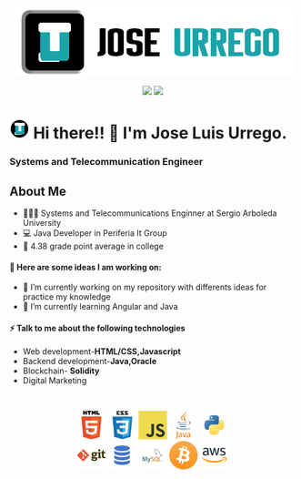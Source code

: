 
 
  <span>&nbsp;&nbsp;&nbsp;&nbsp;&nbsp;&nbsp;&nbsp;&nbsp;</span> 
  <span>&nbsp;&nbsp;&nbsp;&nbsp;&nbsp;&nbsp;&nbsp;&nbsp;</span>
  <span>&nbsp;&nbsp;&nbsp;&nbsp;&nbsp;&nbsp;&nbsp;&nbsp;</span>
  <span>&nbsp;&nbsp;&nbsp;&nbsp;&nbsp;&nbsp;&nbsp;&nbsp;</span>
  <a>![github-readme-profile](https://github.com/joseurrego/joseurrego/blob/e08fd7ce162fa96f21782d59ede150049bd587e9/img/Jose%20Urrego%20LOGO2.png)</a>
  <br>
<p align="center">
  <a href='https://github.com/joseurrego' target="_blank"><img src='https://img.shields.io/badge/GitHub-100000?style=for-the-badge&logo=github&logoColor=white'/></a>
  <a href='https://www.linkedin.com/in/jurrego/' target="_blank"><img src='https://img.shields.io/badge/LinkedIn-0077B5?style=for-the-badge&logo=linkedin&logoColor=white'/></a>
</p>




# <img src='https://github.com/joseurrego/joseurrego/blob/cfc0c8f69ef5e1034c41fc631fd7f612de444cf6/img/Logo%20Unitario%20Circular%20Jose%2035px.png' style=""/> Hi there!! 👋 I'm Jose Luis Urrego.
### Systems and Telecommunication Engineer

## About Me

- 👨🏻‍💻 Systems and Telecommunications Enginner at Sergio Arboleda University
- 💻 Java Developer in Periferia It Group
- 🏅 4.38 grade point average in college


#### 📱 Here are some ideas I am working on:

- 🔭 I’m currently working on my repository with differents ideas for practice my knowledge
- 🌱 I’m currently learning Angular and Java

#### ⚡ Talk to me about the following technologies

- Web development-**HTML/CSS,Javascript**
- Backend development-**Java,Oracle**
- Blockchain- **Solidity**
- Digital Marketing

<br>

<p align="center">
<code><img height="50" src="https://raw.githubusercontent.com/github/explore/80688e429a7d4ef2fca1e82350fe8e3517d3494d/topics/html/html.png"></code>
<code><img height="50" src="https://raw.githubusercontent.com/github/explore/80688e429a7d4ef2fca1e82350fe8e3517d3494d/topics/css/css.png"></code>
<code><img height="50" src="https://raw.githubusercontent.com/github/explore/80688e429a7d4ef2fca1e82350fe8e3517d3494d/topics/javascript/javascript.png"></code>
<code><img height="50" src="https://raw.githubusercontent.com/github/explore/80688e429a7d4ef2fca1e82350fe8e3517d3494d/topics/java/java.png"></code>
<code><img height="50" src="https://raw.githubusercontent.com/github/explore/80688e429a7d4ef2fca1e82350fe8e3517d3494d/topics/python/python.png"></code>
<br>
<code><img height="50" src="https://raw.githubusercontent.com/github/explore/80688e429a7d4ef2fca1e82350fe8e3517d3494d/topics/git/git.png"></code>
<code><img height="50" src="https://raw.githubusercontent.com/github/explore/80688e429a7d4ef2fca1e82350fe8e3517d3494d/topics/sql/sql.png"></code>
<code><img height="50" src="https://raw.githubusercontent.com/github/explore/80688e429a7d4ef2fca1e82350fe8e3517d3494d/topics/mysql/mysql.png"></code>
<code><img height="50" src="https://raw.githubusercontent.com/github/explore/80688e429a7d4ef2fca1e82350fe8e3517d3494d/topics/bitcoin/bitcoin.png"></code>
<code><img height="50" src="https://raw.githubusercontent.com/github/explore/80688e429a7d4ef2fca1e82350fe8e3517d3494d/topics/aws/aws.png"></code>
</p>
